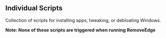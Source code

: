 ## Individual Scripts
Collection of scripts for installing apps, tweaking, or debloating Windows.

**Note: None of these scripts are triggered when running RemoveEdge**